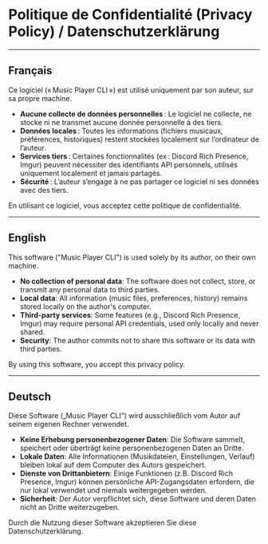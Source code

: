# Politique de Confidentialité (Privacy Policy) / Datenschutzerklärung

---

## Français

Ce logiciel (« Music Player CLI ») est utilisé uniquement par son auteur, sur sa propre machine.

- **Aucune collecte de données personnelles** : Le logiciel ne collecte, ne stocke ni ne transmet aucune donnée personnelle à des tiers.
- **Données locales** : Toutes les informations (fichiers musicaux, préférences, historiques) restent stockées localement sur l’ordinateur de l’auteur.
- **Services tiers** : Certaines fonctionnalités (ex : Discord Rich Presence, Imgur) peuvent nécessiter des identifiants API personnels, utilisés uniquement localement et jamais partagés.
- **Sécurité** : L’auteur s’engage à ne pas partager ce logiciel ni ses données avec des tiers.

En utilisant ce logiciel, vous acceptez cette politique de confidentialité.

---

## English

This software ("Music Player CLI") is used solely by its author, on their own machine.

- **No collection of personal data**: The software does not collect, store, or transmit any personal data to third parties.
- **Local data**: All information (music files, preferences, history) remains stored locally on the author's computer.
- **Third-party services**: Some features (e.g., Discord Rich Presence, Imgur) may require personal API credentials, used only locally and never shared.
- **Security**: The author commits not to share this software or its data with third parties.

By using this software, you accept this privacy policy.

---

## Deutsch

Diese Software („Music Player CLI“) wird ausschließlich vom Autor auf seinem eigenen Rechner verwendet.

- **Keine Erhebung personenbezogener Daten**: Die Software sammelt, speichert oder überträgt keine personenbezogenen Daten an Dritte.
- **Lokale Daten**: Alle Informationen (Musikdateien, Einstellungen, Verlauf) bleiben lokal auf dem Computer des Autors gespeichert.
- **Dienste von Drittanbietern**: Einige Funktionen (z.B. Discord Rich Presence, Imgur) können persönliche API-Zugangsdaten erfordern, die nur lokal verwendet und niemals weitergegeben werden.
- **Sicherheit**: Der Autor verpflichtet sich, diese Software und deren Daten nicht an Dritte weiterzugeben.

Durch die Nutzung dieser Software akzeptieren Sie diese Datenschutzerklärung.